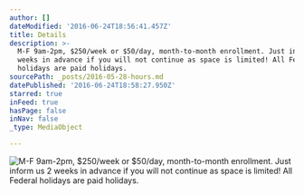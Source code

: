 ```yaml
---
author: []
dateModified: '2016-06-24T18:56:41.457Z'
title: Details
description: >-
  M-F 9am-2pm, $250/week or $50/day, month-to-month enrollment. Just inform us 2
  weeks in advance if you will not continue as space is limited! All Federal
  holidays are paid holidays. 
sourcePath: _posts/2016-05-28-hours.md
datePublished: '2016-06-24T18:58:27.950Z'
starred: true
inFeed: true
hasPage: false
inNav: false
_type: MediaObject

---
```

![M-F 9am-2pm, $250/week or $50/day, month-to-month enrollment. Just inform us 2 weeks in advance if you will not continue as space is limited! All Federal holidays are paid holidays. ](https://the-grid-user-content.s3-us-west-2.amazonaws.com/73647156-fc24-4e8d-b61c-1ea6ac93d473.jpg)